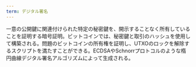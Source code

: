 ```yaml
---
term: デジタル署名
---
```

一意の公開鍵に関連付けられた特定の秘密鍵を、開示することなく所有していることを証明する暗号証明。ビットコインでは、秘密鍵と取引のハッシュを使用して構築される。問題のビットコインの所有権を証明し、UTXOのロックを解除するスクリプトを満たすことができる。ECDSAやSchnorrプロトコルのような楕円曲線デジタル署名アルゴリズムによって生成される。